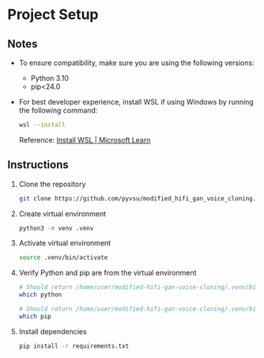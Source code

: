 # Project Setup

## Notes

- To ensure compatibility, make sure you are using the following versions:
    - Python 3.10
    - pip<24.0
- For best developer experience, install WSL if using Windows by running the following command:
    
    ```bash
    wsl --install
    ```
    
    Reference: [Install WSL | Microsoft Learn](https://learn.microsoft.com/en-us/windows/wsl/install)
    
</aside>


## Instructions

1. Clone the repository
    
    ```bash
    git clone https://github.com/pyvsu/modified_hifi_gan_voice_cloning.git
    ```
    
2. Create virtual environment
    
    ```bash
    python3 -m venv .venv
    ```
    
3. Activate virtual environment
    
    ```bash
    source .venv/bin/activate
    ```
    
4. Verify Python and pip are from the virtual environment
    
    ```bash
    # Should return /home/user/modified-hifi-gan-voice-cloning/.venv/bin/python
    which python
    
    # Should return /home/user/modified-hifi-gan-voice-cloning/.venv/bin/pip
    which pip
    ```
    
5.  Install dependencies
    
    ```bash
    pip install -r requirements.txt
    ```
